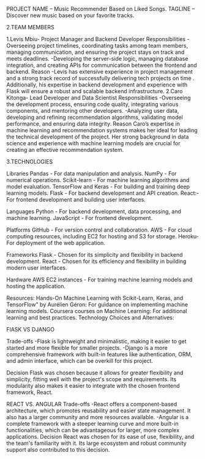 PROJECT NAME – Music Recommender Based on Liked Songs.
TAGLINE –  Discover new music based on your favorite tracks.

2.TEAM MEMBERS

1.Levis Mbiu- Project Manager and Backend Developer
Responsibilities
-Overseeing project timelines, coordinating tasks among team members, managing communication, and ensuring the project stays on track and meets deadlines.
-Developing the server-side logic, managing database integration, and creating APIs for communication between the frontend and backend.
Reason
-Levis has extensive experience in project management and a strong track record of successfully delivering tech projects on time . Additionally, his expertise in backend development and experience with Flask will ensure a robust and scalable backend infrastructure.
2.Caro Kitonga- Lead Developer and Data Scientist
Responsibilities
-Overseeing the development process, ensuring code quality, integrating various components, and mentoring other developers.
-Analyzing user data, developing and refining recommendation algorithms, validating model performance, and ensuring data integrity.
Reason
Caro’s  expertise in machine learning and recommendation systems makes her ideal for leading the technical development of the project. Her strong background in data science and experience with machine learning models are crucial for creating an effective recommendation system.

3.TECHNOLOGIES

Libraries
Pandas -  For data manipulation and analysis.
NumPy - For numerical operations.
Scikit-learn - For machine learning algorithms and model evaluation.
TensorFlow and Keras - For building and training deep learning models.
Flask - For backend development and API creation.
React:-  For frontend development and building user interfaces.

Languages
Python - For backend development, data processing, and machine learning.
JavaScript -  For frontend development.

Platforms
GitHub -  For version control and collaboration.
AWS - For cloud computing resources, including EC2 for hosting and S3 for storage.
Heroku-  For deployment of the web application.

Frameworks
Flask -  Chosen for its simplicity and flexibility in backend development.
React - Chosen for its efficiency and flexibility in building modern user interfaces.

Hardware
AWS EC2 instances - For training machine learning models and hosting the application.

Resources:
Hands-On Machine Learning with Scikit-Learn, Keras, and TensorFlow" by Aurélien Géron: For guidance on implementing machine learning models.
Coursera courses on Machine Learning: For additional learning and best practices.
Technology Choices and Alternatives:

FlASK VS DJANGO

Trade-offs
-Flask is lightweight and minimalistic, making it easier to get started and more flexible for smaller projects.
-Django is a more comprehensive framework with built-in features like authentication, ORM, and admin interface, which can be overkill for this project.

Decision
Flask was chosen because it allows for greater flexibility and simplicity, fitting well with the project's scope and requirements. Its modularity also makes it easier to integrate with the chosen frontend framework, React.

REACT  VS. ANGULAR
Trade-offs
-React offers a component-based architecture, which promotes reusability and easier state management. It also has a larger community and more resources available.
-Angular is a complete framework with a steeper learning curve and more built-in functionalities, which can be advantageous for larger, more complex applications.
Decision
React was chosen for its ease of use, flexibility, and the team's familiarity with it. Its large ecosystem and robust community support also contributed to this decision.


